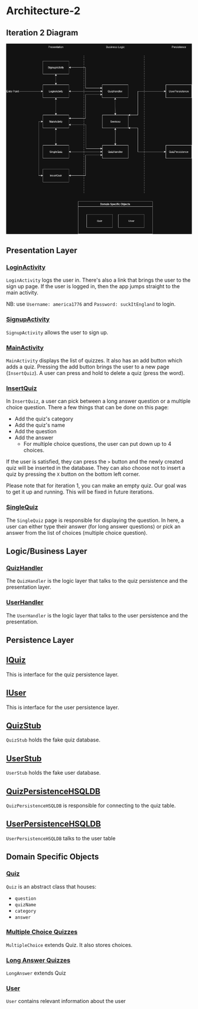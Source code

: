 # Architecture-2

## Iteration 2 Diagram

![Iteration 2 architecture](architecture-2.png)

## Presentation Layer

### [LoginActivity](https://github.com/Knoxf/QuizMe/blob/main/app/src/main/java/comp3350/lakers/quizme/presentation/LoginActivity.java)
`LoginActivity` logs the user in. There's also a link that brings the user to the sign up page. If the user is logged in, then the app jumps straight to the main activity.

NB: use `Username: america1776` and `Password: suckItEngland` to login.

### [SignupActivity](https://github.com/Knoxf/QuizMe/blob/main/app/src/main/java/comp3350/lakers/quizme/presentation/SignupActivity.java)
`SignupActivity` allows the user to sign up.

### [MainActivity](https://github.com/Knoxf/QuizMe/blob/main/app/src/main/java/comp3350/lakers/quizme/presentation/MainActivity.java)
`MainActivity` displays the list of quizzes. It also has an add button which adds a quiz. Pressing the add button brings the user to a new page (`InsertQuiz`). A user can press and hold to delete a quiz (press the word).

### [InsertQuiz](https://github.com/Knoxf/QuizMe/blob/main/app/src/main/java/comp3350/lakers/quizme/presentation/InsertQuiz/InsertQuizFragment.java)
In `InsertQuiz`, a user can pick between a long answer question or a multiple choice question. There
a few things that can be done on this page:

- Add the quiz's category
- Add the quiz's name
- Add the question
- Add the answer
    - For multiple choice questions, the user can put down up to 4 choices.

If the user is satisfied, they can press the `>` button and the newly created quiz will be
inserted in the database. They can also choose not to insert a quiz by pressing the `X` button on
the bottom left corner.

Please note that for iteration 1, you can make an empty quiz. Our goal was to get it up and running.
This will be fixed in future iterations.

### [SingleQuiz](https://github.com/Knoxf/QuizMe/blob/main/app/src/main/java/comp3350/lakers/quizme/presentation/SingleQuiz.java)
The `SingleQuiz` page is responsible for displaying the question. In here, a user can either type
their answer (for long answer questions) or pick an answer from the list of choices (multiple choice
question).

## Logic/Business Layer

### [QuizHandler](https://github.com/Knoxf/QuizMe/blob/main/app/src/main/java/comp3350/lakers/quizme/logic/QuizHandler.java)
The `QuizHandler` is the logic layer that talks to the quiz persistence and the presentation layer.

### [UserHandler](https://github.com/Knoxf/QuizMe/blob/main/app/src/main/java/comp3350/lakers/quizme/logic/UserHandler.java)
The `UserHandler` is the logic layer that talks to the user persistence and the presentation.

## Persistence Layer

## [IQuiz](https://github.com/Knoxf/QuizMe/blob/main/app/src/main/java/comp3350/lakers/quizme/persistence/IQuiz.java)
This is interface for the quiz persistence layer.

## [IUser](https://github.com/Knoxf/QuizMe/blob/main/app/src/main/java/comp3350/lakers/quizme/persistence/IUser.java)
This is interface for the user persistence layer.

## [QuizStub](https://github.com/Knoxf/QuizMe/blob/main/app/src/main/java/comp3350/lakers/quizme/persistence/stubs/QuizStub.java)
`QuizStub` holds the fake quiz database.

## [UserStub](https://github.com/Knoxf/QuizMe/blob/main/app/src/main/java/comp3350/lakers/quizme/persistence/stubs/UserStub.java)
`UserStub` holds the fake user database.

## [QuizPersistenceHSQLDB](https://github.com/Knoxf/QuizMe/blob/main/app/src/main/java/comp3350/lakers/quizme/persistence/hsqldb/AchievementPersistenceHSQLDB.java)
`QuizPersistenceHSQLDB` is responsible for connecting to the quiz table.

## [UserPersistenceHSQLDB](https://github.com/Knoxf/QuizMe/blob/main/app/src/main/java/comp3350/lakers/quizme/persistence/hsqldb/UserPersistenceHSQLDB.java)
`UserPersistenceHSQLDB` talks to the user table

## Domain Specific Objects

### [Quiz](https://github.com/Knoxf/QuizMe/tree/main/app/src/main/java/comp3350/lakers/quizme/objects/questions)
`Quiz` is an abstract class that houses:
- `question`
- `quizName`
- `category`
- `answer`

### [Multiple Choice Quizzes](https://github.com/Knoxf/QuizMe/blob/main/app/src/main/java/comp3350/lakers/quizme/objects/questions/MultipleChoiceQuestion.java)
`MultipleChoice` extends Quiz. It also stores choices.
### [Long Answer Quizzes](https://github.com/Knoxf/QuizMe/blob/main/app/src/main/java/comp3350/lakers/quizme/objects/questions/LongAnswerQuestion.java)
`LongAnswer` extends Quiz

### [User](https://github.com/Knoxf/QuizMe/blob/main/app/src/main/java/comp3350/lakers/quizme/objects/user/User.java)
`User` contains relevant information about the user
